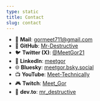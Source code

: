 ```yaml
---
type: static
title: Contact
slug: contact
---
```


- 📧 **Mail**: [gormeet711@gmail.com](mailto:gormeet711@gmail.com)  
- 🐙 **GitHub**: [Mr-Destructive](https://github.com/Mr-Destructive)  
- 🐦 **Twitter (X)**: [@MeetGor21](https://twitter.com/MeetGor21)  
- 💼 **LinkedIn**: [meetgor](https://www.linkedin.com/in/meetgor/)  
- 🌐 **Bluesky**: [meetgor.bsky.social](https://bsky.app/profile/meetgor.bsky.social)  
- 📺 **YouTube**: [Meet-Technically](https://www.youtube.com/@meet-technically)  
- 🎮 **Twitch**: [Meet_Gor](https://www.twitch.tv/meet_gor)  
- 📝 **dev.to**: [mr_destructive](https://dev.to/mr_destructive)
